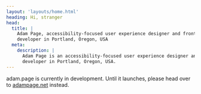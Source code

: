 ```yaml
---
layout: 'layouts/home.html'
heading: Hi, stranger
head:
  title: |
    Adam Page, accessibility-focused user experience designer and frontend
    developer in Portland, Oregon, USA
  meta:
    description: |
      Adam Page is an accessibility-focused user experience designer and frontend
      developer in Portland, Oregon, USA.
---
```


adam.page is currently in development.  Until it launches, please head over
to [adampage.net](http://adampage.net) instead.
